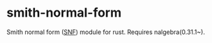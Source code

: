 # smith-normal-form

Smith normal form ([SNF](https://en.wikipedia.org/wiki/Smith_normal_form)) module for rust. Requires nalgebra(0.31.1~).
